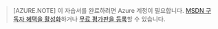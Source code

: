﻿> [AZURE.NOTE]
> 이 자습서를 완료하려면 Azure 계정이 필요합니다. <a href="/pricing/member-offers/msdn-benefits-details/?WT.mc_id=A85619ABF" target="_blank">MSDN 구독자 혜택을 활성화</a>하거나 <a href="/pricing/free-trial/?WT.mc_id=A85619ABF" target="_blank">무료 평가판을 등록</a>할 수 있습니다.


<!--HONumber=47-->
